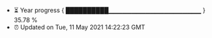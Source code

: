 - ⏳ Year progress { ██████████▁▁▁▁▁▁▁▁▁▁▁▁▁▁▁▁▁▁▁▁ } 35.78 %
- ⏰ Updated on Tue, 11 May 2021 14:22:23 GMT

